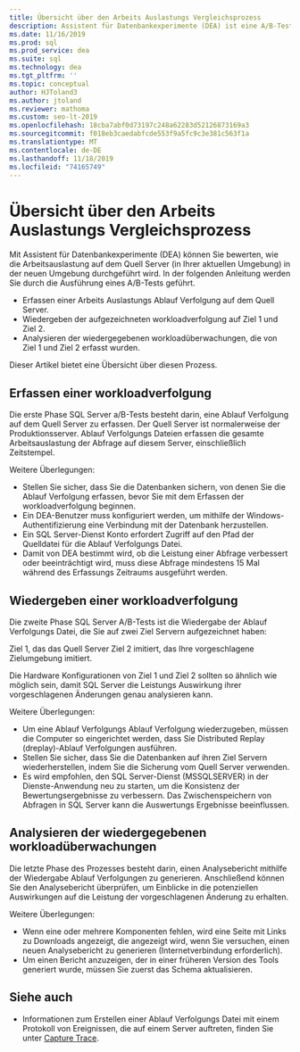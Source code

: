 ```yaml
---
title: Übersicht über den Arbeits Auslastungs Vergleichsprozess
description: Assistent für Datenbankexperimente (DEA) ist eine A/B-Testlösung für Änderungen in SQL Server Umgebungen, z. B. Upgrades oder neue Indizes.
ms.date: 11/16/2019
ms.prod: sql
ms.prod_service: dea
ms.suite: sql
ms.technology: dea
ms.tgt_pltfrm: ''
ms.topic: conceptual
author: HJToland3
ms.author: jtoland
ms.reviewer: mathoma
ms.custom: seo-lt-2019
ms.openlocfilehash: 18cba7abf0d73197c248a62283d52126873169a3
ms.sourcegitcommit: f018eb3caedabfcde553f9a5fc9c3e381c563f1a
ms.translationtype: MT
ms.contentlocale: de-DE
ms.lasthandoff: 11/18/2019
ms.locfileid: "74165749"
---
```

# <a name="overview-of-the-workload-comparison-process"></a>Übersicht über den Arbeits Auslastungs Vergleichsprozess

Mit Assistent für Datenbankexperimente (DEA) können Sie bewerten, wie die Arbeitsauslastung auf dem Quell Server (in Ihrer aktuellen Umgebung) in der neuen Umgebung durchgeführt wird. In der folgenden Anleitung werden Sie durch die Ausführung eines A/B-Tests geführt.

- Erfassen einer Arbeits Auslastungs Ablauf Verfolgung auf dem Quell Server.
- Wiedergeben der aufgezeichneten workloadverfolgung auf Ziel 1 und Ziel 2.
- Analysieren der wiedergegebenen workloadüberwachungen, die von Ziel 1 und Ziel 2 erfasst wurden.

Dieser Artikel bietet eine Übersicht über diesen Prozess.

## <a name="capturing-a-workload-trace"></a>Erfassen einer workloadverfolgung

Die erste Phase SQL Server a/B-Tests besteht darin, eine Ablauf Verfolgung auf dem Quell Server zu erfassen. Der Quell Server ist normalerweise der Produktionsserver. Ablauf Verfolgungs Dateien erfassen die gesamte Arbeitsauslastung der Abfrage auf diesem Server, einschließlich Zeitstempel.

Weitere Überlegungen:

- Stellen Sie sicher, dass Sie die Datenbanken sichern, von denen Sie die Ablauf Verfolgung erfassen, bevor Sie mit dem Erfassen der workloadverfolgung beginnen.
- Ein DEA-Benutzer muss konfiguriert werden, um mithilfe der Windows-Authentifizierung eine Verbindung mit der Datenbank herzustellen.
- Ein SQL Server-Dienst Konto erfordert Zugriff auf den Pfad der Quelldatei für die Ablauf Verfolgungs Datei.
- Damit von DEA bestimmt wird, ob die Leistung einer Abfrage verbessert oder beeinträchtigt wird, muss diese Abfrage mindestens 15 Mal während des Erfassungs Zeitraums ausgeführt werden.

## <a name="replaying-a-workload-trace"></a>Wiedergeben einer workloadverfolgung

Die zweite Phase SQL Server A/B-Tests ist die Wiedergabe der Ablauf Verfolgungs Datei, die Sie auf zwei Ziel Servern aufgezeichnet haben:

Ziel 1, das das Quell Server Ziel 2 imitiert, das Ihre vorgeschlagene Zielumgebung imitiert.

Die Hardware Konfigurationen von Ziel 1 und Ziel 2 sollten so ähnlich wie möglich sein, damit SQL Server die Leistungs Auswirkung ihrer vorgeschlagenen Änderungen genau analysieren kann.

Weitere Überlegungen:

- Um eine Ablauf Verfolgungs Ablauf Verfolgung wiederzugeben, müssen die Computer so eingerichtet werden, dass Sie Distributed Replay (dreplay)-Ablauf Verfolgungen ausführen.
- Stellen Sie sicher, dass Sie die Datenbanken auf ihren Ziel Servern wiederherstellen, indem Sie die Sicherung vom Quell Server verwenden.
- Es wird empfohlen, den SQL Server-Dienst (MSSQLSERVER) in der Dienste-Anwendung neu zu starten, um die Konsistenz der Bewertungsergebnisse zu verbessern. Das Zwischenspeichern von Abfragen in SQL Server kann die Auswertungs Ergebnisse beeinflussen.

## <a name="analyzing-the-replayed-workload-traces"></a>Analysieren der wiedergegebenen workloadüberwachungen

Die letzte Phase des Prozesses besteht darin, einen Analysebericht mithilfe der Wiedergabe Ablauf Verfolgungen zu generieren. Anschließend können Sie den Analysebericht überprüfen, um Einblicke in die potenziellen Auswirkungen auf die Leistung der vorgeschlagenen Änderung zu erhalten.

Weitere Überlegungen:

- Wenn eine oder mehrere Komponenten fehlen, wird eine Seite mit Links zu Downloads angezeigt, die angezeigt wird, wenn Sie versuchen, einen neuen Analysebericht zu generieren (Internetverbindung erforderlich).
- Um einen Bericht anzuzeigen, der in einer früheren Version des Tools generiert wurde, müssen Sie zuerst das Schema aktualisieren.

## <a name="see-also"></a>Siehe auch

- Informationen zum Erstellen einer Ablauf Verfolgungs Datei mit einem Protokoll von Ereignissen, die auf einem Server auftreten, finden Sie unter [Capture Trace](database-experimentation-assistant-capture-trace.md).
